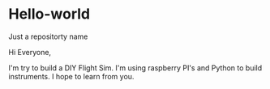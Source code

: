 # Hello-world
Just a repositorty name

Hi Everyone,

I'm try to build a DIY Flight Sim. I'm using raspberry PI's and Python to build instruments.
I hope to learn from you.
